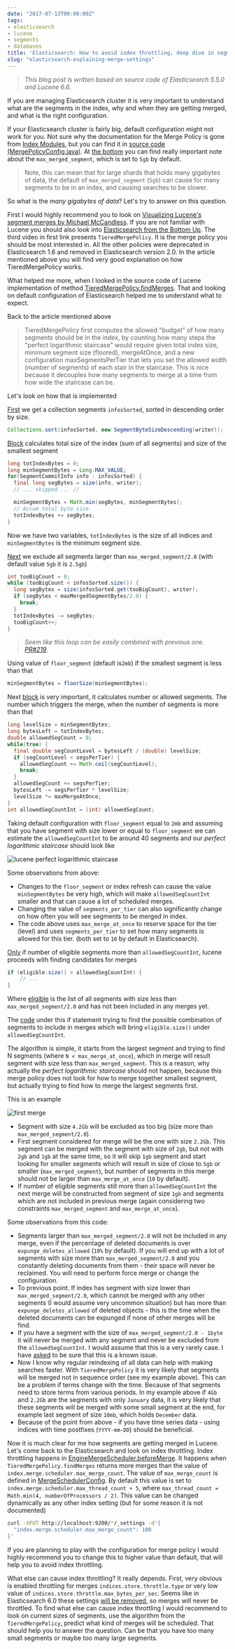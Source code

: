 ```yaml
---
date: "2017-07-13T00:00:00Z"
tags:
- elasticsearch
- lucene
- segments
- databases
title: 'Elasticsearch: How to avoid index throttling, deep dive in segments merging'
slug: "elasticsearch-explaining-merge-settings"
---
```


> *This blog post is written based on source code of Elasticsearch 5.5.0 and Lucene 6.6.*

If you are managing Elasticsearch cluster it is very important to understand what are the segments in the index, why and
when they are getting merged, and what is the right configuration.

If your Elasticsearch cluster is fairly big, default configuration might not work for you. Not sure why the
documentation for the Merge Policy is gone from
[Index Modules](https://www.elastic.co/guide/en/elasticsearch/reference/current/index-modules.html),
but you can find it in 
[source code (MergePolicyConfig.java)](https://github.com/elastic/elasticsearch/blob/5.5/core/src/main/java/org/elasticsearch/index/MergePolicyConfig.java#L32).
At [the bottom](https://github.com/elastic/elasticsearch/blob/5.5/core/src/main/java/org/elasticsearch/index/MergePolicyConfig.java#L109)
you can find really important note about the `max_merged_segment`, which is set to `5gb` by default.

> Note, this can mean that for large shards that holds many gigabytes of
> data, the default of `max_merged_segment` (`5gb`) can cause for many
> segments to be in an index, and causing searches to be slower.

So what is the *many gigabytes of data*? Let's try to answer on this question.

First I would highly recommend you to look on
[Visualizing Lucene's segment merges by Michael McCandless](http://blog.mikemccandless.com/2011/02/visualizing-lucenes-segment-merges.html).
If you are not familiar with Lucene you should also look into
[Elasticsearch from the Bottom Up](https://www.elastic.co/blog/found-elasticsearch-from-the-bottom-up).
The third video in first link presents `TieredMergePolicy`. It is the merge policy you should be most interested in. 
All the other policies were deprecated in Elasticsearch 1.6 and removed in Elasticsearch version 2.0. In the article mentioned above
you will find very good explanation on how TieredMergePolicy works.

What helped me more, when I looked in the source code of Lucene implementation of method
[TieredMergePolicy.findMerges](https://github.com/apache/lucene-solr/blob/branch_6_6/lucene/core/src/java/org/apache/lucene/index/TieredMergePolicy.java#L281).
That and looking on default configuration of Elasticsearch helped me to understand what to expect.

Back to the article mentioned above

> TieredMergePolicy first computes the allowed "budget" of how many segments
> should be in the index, by counting how many steps the "perfect logarithmic staircase"
> would require given total index size, minimum segment size (floored), mergeAtOnce,
> and a new configuration maxSegmentsPerTier that lets you set the allowed width
> (number of segments) of each stair in the staircase. This is nice because it decouples
> how many segments to merge at a time from how wide the staircase can be.

Let's look on how that is implemented

[First](https://github.com/apache/lucene-solr/blob/branch_6_6/lucene/core/src/java/org/apache/lucene/index/TieredMergePolicy.java#L292)
we get a collection segments `infosSorted`,  sorted in descending order by size.

```java
Collections.sort(infosSorted, new SegmentByteSizeDescending(writer));
```

[Block](https://github.com/apache/lucene-solr/blob/branch_6_6/lucene/core/src/java/org/apache/lucene/index/TieredMergePolicy.java#L297-L312)
calculates total size of the index (sum of all segments) and size of the smallest segment 

```java
long totIndexBytes = 0;
long minSegmentBytes = Long.MAX_VALUE;
for(SegmentCommitInfo info : infosSorted) {
  final long segBytes = size(info, writer);
  // ... skipped ... //

  minSegmentBytes = Math.min(segBytes, minSegmentBytes);
  // Accum total byte size
  totIndexBytes += segBytes;
}
```

Now we have two variables, `totIndexBytes` is the size of all indices and `minSegmentBytes` is the minimum segment size.

[Next](https://github.com/apache/lucene-solr/blob/branch_6_6/lucene/core/src/java/org/apache/lucene/index/TieredMergePolicy.java#L326)
we exclude all segments larger than `max_merged_segment/2.0` (with default value `5gb` it is `2.5gb`)

```java
int tooBigCount = 0;
while (tooBigCount < infosSorted.size()) {
  long segBytes = size(infosSorted.get(tooBigCount), writer);
  if (segBytes < maxMergedSegmentBytes/2.0) {
    break;
  }
  totIndexBytes -= segBytes;
  tooBigCount++;
}
```

> *Seem like this loop can be easily combined with previous one. [PR#219](https://github.com/apache/lucene-solr/pull/219).*

Using value of `floor_segment` (default is`2mb`) if the smallest segment is less than that

```java
minSegmentBytes = floorSize(minSegmentBytes);
```

Next [block](https://github.com/apache/lucene-solr/blob/branch_6_6/lucene/core/src/java/org/apache/lucene/index/TieredMergePolicy.java#L329-L342)
is very important, it calculates number or allowed segments. The number which triggers the merge, when the number of segments
is more than that

```java
long levelSize = minSegmentBytes;
long bytesLeft = totIndexBytes;
double allowedSegCount = 0;
while(true) {
  final double segCountLevel = bytesLeft / (double) levelSize;
  if (segCountLevel < segsPerTier) {
    allowedSegCount += Math.ceil(segCountLevel);
    break;
  }
  allowedSegCount += segsPerTier;
  bytesLeft -= segsPerTier * levelSize;
  levelSize *= maxMergeAtOnce;
}
int allowedSegCountInt = (int) allowedSegCount;
```

Taking default configuration with `floor_segment` equal to `2mb` and assuming that you have segment with size lower or
equal to `floor_segment` we can estimate the `allowedSegCountInt` to be around 40 segments and our *perfect logarithmic staircase*
should look like

![lucene perfect logarithmic staircase](/library/2017/07/elasticsearch-merge-settings/perfect-logarithmic-staircase.png)

Some observations from above:

- Changes to the `floor_segment` or index refresh can cause the value `minSegmentBytes` be very high, which will make
`allowedSegCountInt` smaller and that can cause a lot of scheduled merges.
- Changing the value of `segments_per_tier` can also significantly change on how often you will see segments to be merged in
index.
- The code above uses `max_merge_at_once` to reserve space for the tier (level) and uses `segments_per_tier` to
set how many segments is allowed for this tier. (both set to `10` by default in Elasticsearch).

[Only](https://github.com/apache/lucene-solr/blob/branch_6_6/lucene/core/src/java/org/apache/lucene/index/TieredMergePolicy.java#L374)
if number of eligible segments more than `allowedSegCountInt`, lucene proceeds with finding candidates for merges

```java
if (eligible.size() > allowedSegCountInt) {
    // ...
}
```

Where [eligible](https://github.com/apache/lucene-solr/blob/branch_6_6/lucene/core/src/java/org/apache/lucene/index/TieredMergePolicy.java#L354-L362)
is the list of all segments with size less than `max_merged_segment/2.0` and has not been included in any merges yet.

The [code](https://github.com/apache/lucene-solr/blob/branch_6_6/lucene/core/src/java/org/apache/lucene/index/TieredMergePolicy.java#L377-L442)
under this if statement trying to find the possible combination of segments to include in merges which will bring
`eligible.size()` under `allowedSegCountInt`. 

The algorithm is simple, it starts from the largest segment and trying to find N segments (where `N < max_merge_at_once`),
which in merge will result segment with size less than `max_merged_segment`. This is a reason, why actually the 
*perfect logarithmic staircase* should not happen, because this merge policy does not look for how to merge together
smallest segment, but actually trying to find how to merge the largest segments first.

This is an example

![first merge](/library/2017/07/elasticsearch-merge-settings/first-merge.png)

- Segment with size `4.2Gb` will be excluded as too big (size more than `max_merged_segment/2.0`).
- First segment considered for merge will be the one with size `2.2Gb`. This segment can be merged with the segment
with size of `2gb`, but not with `2gb` and `1gb` at the same time, so it will skip `1gb` segment and start looking for
smaller segments which will result in size of close to `5gb` or smaller (`max_merged_segment`), but number of segments in
this merge should not be larger than `max_merge_at_once` (`10` by default).
- If number of eligible segments still more than `allowedSegCountInt` the next merge will be constructed from segment
of size `1gb` and segments which are not included in previous merge (again considering two constraints `max_merged_segment`
and `max_merge_at_once`).

Some observations from this code:

- Segments larger than `max_merged_segment/2.0` will not be included in any merge, even if the percentage of deleted documents is
over `expunge_deletes_allowed` (`10%` by default). If you will end up with a lot of segments with size more than
`max_merged_segment/2.0` and you constantly deleting documents from them - their space will never be reclaimed.
You will need to perform force merge or change the configuration.
- To previous point. If index has segment with size lower than `max_merged_segment/2.0`, which cannot be merged
with any other segments (I would assume very uncommon situation) but has more than `expunge_deletes_allowed` of deleted
objects - this is the time when the deleted documents can be expunged if none of other merges will be find.
- If you have a segment with the size of `max_merged_segment/2.0 - 1byte` it will never be merged with any segment and
never be excluded from the `allowedSegCountInt`. I would assume that this is a very rarely case. I have
[asked](https://github.com/apache/lucene-solr/pull/219#issuecomment-315231437) to be sure that this is a known issue.
- Now I know why regular reindexing of all data can help with making searches faster. With `TieredMergePolicy` it is very
likely that segments will be merged not in sequence order (see my example above). This can be a problem if terms change
with the time. Because of that segments need to store terms from various periods. In my example above if `4Gb` and `2.2Gb`
are the segments with only `January` data, it is very likely that these segments will be merged with some small segment
at the end, for example last segment of size `10mb`, which holds `December` data.
- Because of the point from above - if you have time series data - using indices with time postfixes (`YYYY-mm-DD`) should
be beneficial.

Now it is much clear for me how segments are getting merged in Lucene. Let's come back to the Elasticsearch and look on
index throttling. Index throttling happens in [EngineMergeScheduler.beforeMerge](https://github.com/elastic/elasticsearch/blob/5.5/core/src/main/java/org/elasticsearch/index/engine/InternalEngine.java#L1494).
It happens when `TieredMergePolicy.findMerges` returns more merges than the value of `index.merge.scheduler.max_merge_count`.
The value of `max_merge_count` is defined in [MergeSchedulerConfig](https://github.com/elastic/elasticsearch/blob/master/core/src/main/java/org/elasticsearch/index/MergeSchedulerConfig.java#L60).
By default this value is set to `index.merge.scheduler.max_thread_count + 5`,
where `max_thread_count = Math.min(4, numberOfProcessors / 2)`.
This value can be changed dynamically as any other index setting (but for some reason it is not documented)

```bash
curl -XPUT http://localhost:9200/*/_settings -d'{
  "index.merge.scheduler.max_merge_count": 100
}'
```

If you are planning to play with the configuration for merge policy I would highly recommend you to change this to higher
value than default, that will help you to avoid index throttling. 

What else can cause index throttling? It really depends. First, very obvious is enabled throttling for merges
`indices.store.throttle.type` or very low value of `indices.store.throttle.max_bytes_per_sec`. Seems like in Elasticsearch
6.0 these settings [will be removed](https://github.com/elastic/elasticsearch/blob/a0fcfc732d765c9da816ded2509fdcfe96a3e51a/docs/reference/migration/migrate_6_0/settings.asciidoc#store-throttling-settings),
so merges will never be throttled. 
To find what else can cause index throttling I would recommend to look on current sizes of segments, use
the algorithm from the `TieredMergePolicy`, predict what kind of merges will be scheduled. That should help you
to answer the question. Can be that you have too many small segments or maybe too many large segments.